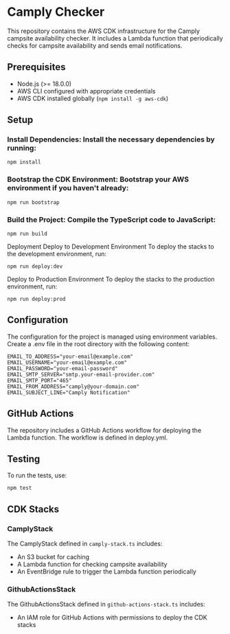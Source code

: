 # Camply Checker
This repository contains the AWS CDK infrastructure for the Camply campsite availability checker. It includes a Lambda function that periodically checks for campsite availability and sends email notifications.

## Prerequisites
* Node.js (>= 18.0.0)
* AWS CLI configured with appropriate credentials
* AWS CDK installed globally (`npm install -g aws-cdk`)

## Setup
### Install Dependencies: Install the necessary dependencies by running:
```
npm install
```

### Bootstrap the CDK Environment: Bootstrap your AWS environment if you haven't already:

```
npm run bootstrap
```

### Build the Project: Compile the TypeScript code to JavaScript:
```
npm run build
```

Deployment
Deploy to Development Environment
To deploy the stacks to the development environment, run:
```
npm run deploy:dev
```

Deploy to Production Environment
To deploy the stacks to the production environment, run:
```
npm run deploy:prod
```

## Configuration
The configuration for the project is managed using environment variables. Create a .env file in the root directory with the following content:

```
EMAIL_TO_ADDRESS="your-email@example.com"
EMAIL_USERNAME="your-email@example.com"
EMAIL_PASSWORD="your-email-password"
EMAIL_SMTP_SERVER="smtp.your-email-provider.com"
EMAIL_SMTP_PORT="465"
EMAIL_FROM_ADDRESS="camply@your-domain.com"
EMAIL_SUBJECT_LINE="Camply Notification"
```

## GitHub Actions
The repository includes a GitHub Actions workflow for deploying the Lambda function. The workflow is defined in deploy.yml.

## Testing

To run the tests, use:
```
npm test
```

## CDK Stacks
### CamplyStack
The CamplyStack defined in `camply-stack.ts` includes:

* An S3 bucket for caching
* A Lambda function for checking campsite availability
* An EventBridge rule to trigger the Lambda function periodically

### GithubActionsStack
The GithubActionsStack defined in `github-actions-stack.ts` includes:

* An IAM role for GitHub Actions with permissions to deploy the CDK stacks
